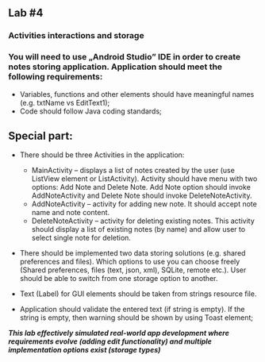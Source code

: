 ## Lab #4

### Activities interactions and storage

### You will need to use „Android Studio” IDE in order to create notes storing application. Application should meet the following requirements:

- Variables, functions and other elements should have meaningful names (e.g. txtName vs EditText1);
- Code should follow Java coding standards;

## Special part:
- There should be three Activities in the application:
  - MainActivity – displays a list of notes created by the user (use ListView element or ListActivity). Activity should have menu with two options: Add Note and Delete Note. Add Note option should invoke AddNoteActivity and Delete Note should invoke DeleteNoteActivity.
  - AddNoteActivity – activity for adding new note. It should accept note name and note content.
  - DeleteNoteActivity – activity for deleting existing notes. This activity should display a list of existing notes (by name) and allow user to select single note for deletion.

- There should be implemented two data storing solutions (e.g. shared preferences and files). Which options to use you can choose freely (Shared preferences, files (text, json, xml), SQLite, remote etc.). User should be able to switch from one storage option to another.
- Text (Label) for GUI elements should be taken from strings resource file.
- Application should validate the entered text (if string is empty). If the string is empty, then warning should be shown by using Toast element;


***This lab effectively simulated real-world app development where requirements evolve (adding edit functionality) and multiple implementation options exist (storage types)***

